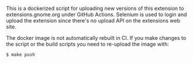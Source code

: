 This is a dockerized script for uploading new versions of this extension to
extensions.gnome.org under GitHub Actions. Selenium is used to login and
upload the extension since there's no upload API on the extensions web
site.

The docker image is not automatically rebuilt in CI. If you make changes to
the script or the build scripts you need to re-upload the image with:

    $ make push
